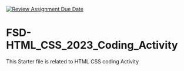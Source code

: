 [![Review Assignment Due Date](https://classroom.github.com/assets/deadline-readme-button-24ddc0f5d75046c5622901739e7c5dd533143b0c8e959d652212380cedb1ea36.svg)](https://classroom.github.com/a/ZHBwkZ7-)
# FSD-HTML_CSS_2023_Coding_Activity
This Starter file is related to HTML CSS coding Activity
